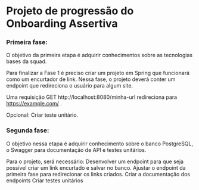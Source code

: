 # Projeto de progressão do Onboarding Assertiva

### Primeira fase:

O objetivo da primeira etapa é adquirir conhecimentos sobre as tecnologias bases da squad.

Para finalizar a Fase 1 é preciso criar um projeto em Spring que funcionará como um encurtador de link. Nessa fase, o projeto deverá conter um endpoint que redireciona o usuário para algum site.

Uma requisição GET http://localhost:8080/minha-url redireciona para https://example.com/ .

Opcional: Criar teste unitário.

### Segunda fase:

O objetivo nessa etapa é adquirir conhecimento sobre o banco PostgreSQL, o Swagger para documentação de API e testes unitários.

Para o projeto, será necessário: 
Desenvolver um endpoint para que seja possível criar um link encurtado e salvar no banco.
Ajustar o endpoint da primeira fase para redirecionar os links criados.
Criar a documentação dos endpoints
Criar testes unitários
